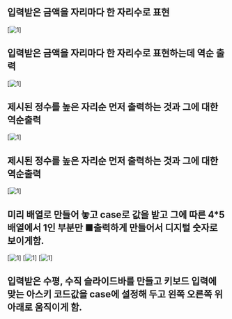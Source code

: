 ## 입력받은 금액을 자리마다 한 자리수로 표현
[![1](./img/1.PNG)]

## 입력받은 금액을 자리마다 한 자리수로 표현하는데 역순 출력
[![1](./img/5_4_2.PNG)]

## 제시된 정수를 높은 자리순 먼저 출력하는 것과 그에 대한 역순출력
[![1](./img/5_4_3.PNG)]

## 제시된 정수를 높은 자리순 먼저 출력하는 것과 그에 대한 역순출력
[![1](./img/5_4_4.png)]

## 미리 배열로 만들어 놓고 case로 값을 받고 그에 따른 4*5배열에서 1인 부분만 ■출력하게 만들어서 디지털 숫자로 보이게함.
[![1](./img/6_1_1_1.jpg)] [![1](./img/6_1_1_2.jpg)] [![1](./img/6_1_1_3.jpg)]

## 입력받은 수평, 수직 슬라이드바를 만들고 키보드 입력에 맞는 아스키 코드값을 case에 설정해 두고 왼쪽 오른쪽 위 아래로 움직이게 함.
